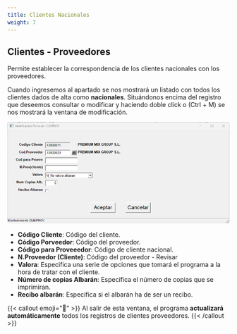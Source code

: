 ```yaml
---
title: Clientes Nacionales 
weight: 7
---
```


## Clientes - Proveedores

Permite establecer la correspondencia de los clientes nacionales con los proveedores.

Cuando ingresemos al apartado se nos mostrará un listado con todos los clientes dados de alta como **nacionales**. Situándonos encima del registro que deseemos consultar o modificar y haciendo doble click o (Ctrl + M) se nos mostrará la ventana de modificación.

![Nacional](/docs/images/Auxiliares/Nacionales.png)

* **Código Cliente**: Código del cliente.
* **Código Porveedor**: Código del proveedor.
* **Código para Proveeedor**: Código de cliente nacional.
* **N.Proveedor (Cliente)**: Código del proveedor - Revisar
* **Valora**: Especifica una serie de opciones que tomará el programa a la hora de tratar con el cliente.
* **Número de copias Albarán**: Especifica el número de copias que se imprimiran.
* **Recibo albarán**: Especifica si el albarán ha de ser un recibo.

{{< callout emoji="🚨" >}}
Al salir de esta ventana, el programa **actualizará automáticamente** todos los registros de clientes proveedores.
{{< /callout >}}
